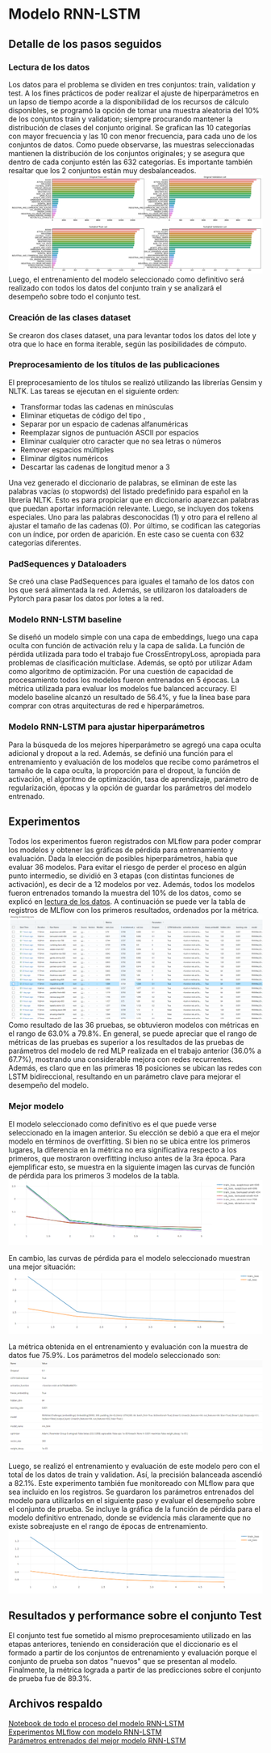 # Modelo RNN-LSTM
## Detalle de los pasos seguidos
### Lectura de los datos
Los datos para el problema se dividen en tres conjuntos: train, validation y test.
A los fines prácticos de poder realizar el ajuste de hiperparámetros en un lapso de tiempo acorde a la disponibilidad de los recursos de cálculo disponibles, se programó la opción de tomar una muestra aleatoria del 10% de los conjuntos train y validation; siempre procurando mantener la distribución de clases del conjunto original.
Se grafican las 10 categorías con mayor frecuencia y las 10 con menor frecuencia, para cada uno de los conjuntos de datos. Como puede observarse, las muestras seleccionadas mantienen la distribución de los conjuntos originales; y se asegura que dentro de cada conjunto estén las 632 categorías. Es importante también resaltar que los 2 conjuntos están muy desbalanceados.
![graficos clases](https://github.com/RodrigoHRuiz/Diplo2022_Grupo16/blob/main/DeepLearning/images/graficos_clases_2.png?raw=true)
Luego, el entrenamiento del modelo seleccionado como definitivo será realizado con todos los datos del conjunto train y se analizará el desempeño sobre todo el conjunto test.

### Creación de las clases dataset
Se crearon dos clases dataset, una para levantar todos los datos del lote y otra que lo hace en forma iterable, según las posibilidades de cómputo.

### Preprocesamiento de los títulos de las publicaciones
El preprocesamiento de los títulos se realizó utilizando las librerías Gensim y NLTK. Las tareas se ejecutan en el siguiente orden:
- Transformar todas las cadenas en minúsculas
- Eliminar etiquetas de código del tipo <i></i>, <b></b>
- Separar por un espacio de cadenas alfanuméricas
- Reemplazar signos de puntuación ASCII por espacios
- Eliminar cualquier otro caracter que no sea letras o números
- Remover espacios múltiples
- Eliminar dígitos numéricos
- Descartar las cadenas de longitud menor a 3

Una vez generado el diccionario de palabras, se eliminan de este las palabras vacías (o stopwords) del listado predefinido para español en la librería NLTK. Esto es para propiciar que en diccionario aparezcan palabras que puedan aportar información relevante.
Luego, se incluyen dos tokens especiales. Uno para las palabras desconocidas (1) y otro para el relleno al ajustar el tamaño de las cadenas (0).
Por último, se codifican las categorías con un índice, por orden de aparición. En este caso se cuenta con 632 categorías diferentes.

### PadSequences y Dataloaders
Se creó una clase PadSequences para iguales el tamaño de los datos con los que será alimentada la red.
Además, se utilizaron los dataloaders de Pytorch para pasar los datos por lotes a la red.

### Modelo RNN-LSTM baseline
Se diseñó un modelo simple con una capa de embeddings, luego una capa oculta con función de activación relu y la capa de salida. La función de pérdida utilizada para todo el trabajo fue CrossEntropyLoss, apropiada para problemas de clasificación multiclase. Además, se optó por utilizar Adam como algoritmo de optimización.
Por una cuestión de capacidad de procesamiento todos los modelos fueron entrenados en 5 épocas. La métrica utilizada para evaluar los modelos fue balanced accuracy.
El modelo baseline alcanzó un resultado de 56.4%, y fue la línea base para comprar con otras arquitecturas de red e hiperparámetros.

### Modelo RNN-LSTM para ajustar hiperparámetros
Para la búsqueda de los mejores hiperparámetro se agregó una capa oculta adicional y dropout a la red. Además, se definió una función para el entrenamiento y evaluación de los modelos que recibe como parámetros el tamaño de la capa oculta, la proporción para el dropout, la función de activación, el algoritmo de optimización, tasa de aprendizaje, parámetro de regularización, épocas y la opción de guardar los parámetros del modelo entrenado.

## Experimentos
Todos los experimentos fueron registrados con MLflow para poder comprar los modelos y obtener las gráficas de pérdida para entrenamiento y evaluación.
Dada la elección de posibles hiperparámetros, había que evaluar 36 modelos. Para evitar el riesgo de perder el proceso en algún punto intermedio, se dividió en 3 etapas (con distintas funciones de activación), es decir de a 12 modelos por vez. Además, todos los modelos fueron entrenados tomando la muestra del 10% de los datos, como se explicó en [lectura de los datos](#lectura-de-los-datos).
A continuación se puede ver la tabla de registros de MLflow con los primeros resultados, ordenados por la métrica.
![registros mlflows rnn](https://github.com/RodrigoHRuiz/Diplo2022_Grupo16/blob/main/DeepLearning/images/mlflow_rnn.png?raw=true)
Como resultado de las 36 pruebas, se obtuvieron modelos con métricas en el rango de 63.0% a 79.8%. En general, se puede apreciar que el rango de métricas de las pruebas es superior a los resultados de las pruebas de parámetros del modelo de red MLP realizada en el trabajo anterior (36.0% a 67.7%), mostrando una considerable mejora con redes recurrentes. Además, es claro que en las primeras 18 posiciones se ubican las redes con LSTM bidireccional, resultando en un parámetro clave para mejorar el desempeño del modelo.

### Mejor modelo
El modelo seleccionado como definitivo es el que puede verse seleccionado en la imagen anterior. Su elección se debió a que era el mejor modelo en términos de overfitting. Si bien no se ubica entre los primeros lugares, la diferencia en la métrica no era significativa respecto a los primeros, que mostraron overfitting incluso antes de la 3ra época. Para ejemplificar esto, se muestra en la siguiente imagen las curvas de función de pérdida para los primeros 3 modelos de la tabla.
![loss sobreajuste rnn](https://github.com/RodrigoHRuiz/Diplo2022_Grupo16/blob/main/DeepLearning/images/loss_sobreajuste_rnn.png?raw=true)

En cambio, las curvas de pérdida para el modelo seleccionado muestran una mejor situación:
![curvas mejor modelo rnn](https://github.com/RodrigoHRuiz/Diplo2022_Grupo16/blob/main/DeepLearning/images/loss_mejor_modelo_rnn.png?raw=true)

La métrica obtenida en el entrenamiento y evaluación con la muestra de datos fue 75.9%. Los parámetros del modelo seleccionado son:
![param mejor modelo rnn](https://github.com/RodrigoHRuiz/Diplo2022_Grupo16/blob/main/DeepLearning/images/param_mejor_modelo_rnn.png?raw=true)

Luego, se realizó el entrenamiento y evaluación de este modelo pero con el total de los datos de train y validation. Así, la precisión balanceada ascendió a 82.1%. Este experimento también fue monitoreado con MLflow para que sea incluido en los registros. Se guardaron los parámetros entrenados del modelo para utilizarlos en el siguiente paso y evaluar el desempeño sobre el conjunto de prueba. Se incluye la gráfica de la función de pérdida para el modelo definitivo entrenado, donde se evidencia más claramente que no existe sobreajuste en el rango de épocas de entrenamiento.
![loss modelo rnn entrenado](https://github.com/RodrigoHRuiz/Diplo2022_Grupo16/blob/main/DeepLearning/images/loss_modelo_rnn_entrenado.png?raw=true)

## Resultados y performance sobre el conjunto Test
El conjunto test fue sometido al mismo preprocesamiento utilizado en las etapas anteriores, teniendo en consideración que el diccionario es el formado a partir de los conjuntos de entrenamiento y evaluación porque el conjunto de prueba son datos "nuevos" que se presentan al modelo.
Finalmente, la métrica lograda a partir de las predicciones sobre el conjunto de prueba fue de 89.3%.

## Archivos respaldo
<a href="https://github.com/RodrigoHRuiz/Diplo2022_Grupo16/blob/main/DeepLearning/02%20Modelo%20RNN-LSTM/TP%20-%20Deep%20Learning%20-%20RNN-LSTM.ipynb" target="_blank">Notebook de todo el proceso del modelo RNN-LSTM</a>
<br>
<a href="https://drive.google.com/file/d/1-m8hQhn89ac_MCwIyvfQC01RSOMbLeoo/view?usp=share_link" target="_blank">Experimentos MLflow con modelo RNN-LSTM</a>
<br>
<a href="https://drive.google.com/file/d/1XvWke8FH49BFJxkWE3LXulUhWonTT6-a/view?usp=share_link" target="_blank">Parámetros entrenados del mejor modelo RNN-LSTM</a>
